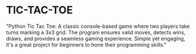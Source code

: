 # TIC-TAC-TOE
"Python Tic Tac Toe: A classic console-based game where two players take turns marking a 3x3 grid. The program ensures valid moves, detects wins, draws, and provides a seamless gaming experience. Simple yet engaging, it's a great project for beginners to hone their programming skills."
